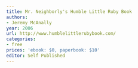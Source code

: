 ```yaml
---
title: Mr. Neighborly's Humble Little Ruby Book
authors:
- Jeremy McAnally
year: 2006
url: http://www.humblelittlerubybook.com/
categories:
- free
prices: 'ebook: $0, paperbook: $10'
editor: Self Published
---
```

